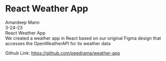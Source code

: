 # React Weather App

Amardeep Mann  
3-24-23  
React Weather App  
We created a weather app in React based on our original Figma design that accesses the OpenWeatherAPI for its weather data  

Github Link: https://github.com/peedrama/weather-app  